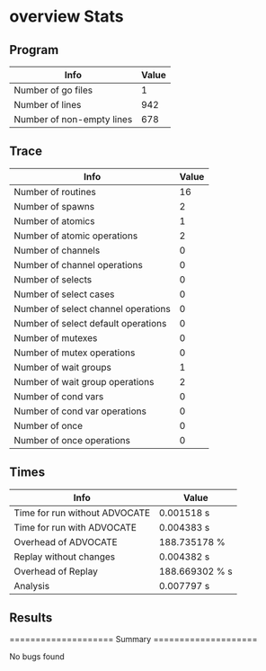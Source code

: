 # overview Stats

## Program
| Info | Value |
| - | - |
| Number of go files | 1 |
| Number of lines | 942 |
| Number of non-empty lines | 678 |


## Trace
| Info | Value |
| - | - |
| Number of routines | 16 |
| Number of spawns | 2 |
| Number of atomics | 1 |
| Number of atomic operations | 2 |
| Number of channels | 0 |
| Number of channel operations | 0 |
| Number of selects | 0 |
| Number of select cases | 0 |
| Number of select channel operations | 0 |
| Number of select default operations | 0 |
| Number of mutexes | 0 |
| Number of mutex operations | 0 |
| Number of wait groups | 1 |
| Number of wait group operations | 2 |
| Number of cond vars | 0 |
| Number of cond var operations | 0 |
| Number of once | 0| 
| Number of once operations | 0 |


## Times
| Info | Value |
| - | - |
| Time for run without ADVOCATE | 0.001518 s |
| Time for run with ADVOCATE | 0.004383 s |
| Overhead of ADVOCATE | 188.735178 % |
| Replay without changes | 0.004382 s |
| Overhead of Replay | 188.669302 % s |
| Analysis | 0.007797 s |


## Results
==================== Summary ====================

No bugs found
